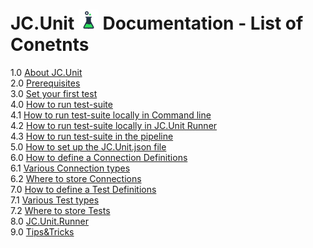 # JC.Unit ![Logo](Images/media/logo.png) Documentation - List of Conetnts 

1.0 [About JC.Unit](1.0&#32;About&#32;JC.Unit.md)  
2.0 [Prerequisites](2.0&#32;Prerequisites.md)  
3.0 [Set your first test](3.0&#32;Set&#32;your&#32;first&#32;test.md)  
4.0 [How to run test-suite](4.0&#32;How&#32;to&#32;run&#32;test-suite.md)  
4.1 [How to run test-suite locally in Command line](4.1&#32;How&#32;to&#32;run&#32;test-suite&#32;locally&#32;in&#32;Command&#32;line.md)  
4.2 [How to run test-suite locally in JC.Unit Runner](4.2&#32;How&#32;to&#32;run&#32;test-suite&#32;locally&#32;using&#32;JC.Unit.Runner.md)   
4.3 [How to run test-suite in the pipeline](4.3&#32;How&#32;to&#32;run&#32;test-suite&#32;in&#32;the&#32;pipeline.md)  
5.0 [How to set up the JC.Unit.json file](5.0&#32;How&#32;to&#32;setup&#32;the&#32;JC.Unit.json&#32;file.md)  
6.0 [How to define a Connection Definitions](6.0&#32;How&#32;to&#32;define&#32;a&#32;Connection&#32;Definitions.md)  
6.1 [Various Connection types](6.1&#32;Various&#32;Connection&#32;types.md)  
6.2 [Where to store Connections](6.2&#32;Where&#32;to&#32;store&#32;Connections.md)  
7.0 [How to define a Test Definitions](7.0&#32;How&#32;to&#32;define&#32;a&#32;Test&#32;Definitions.md)  
7.1 [Various Test types](7.1&#32;Various&#32;Test&#32;types.md)  
7.2 [Where to store Tests](7.2&#32;Where&#32;to&#32;store&#32;Tests.md)  
8.0 [JC.Unit.Runner](8.0&#32;JC.Unit.Runner.md)  
9.0 [Tips&Tricks](9.0&#32;Tips&Tricks.md)  